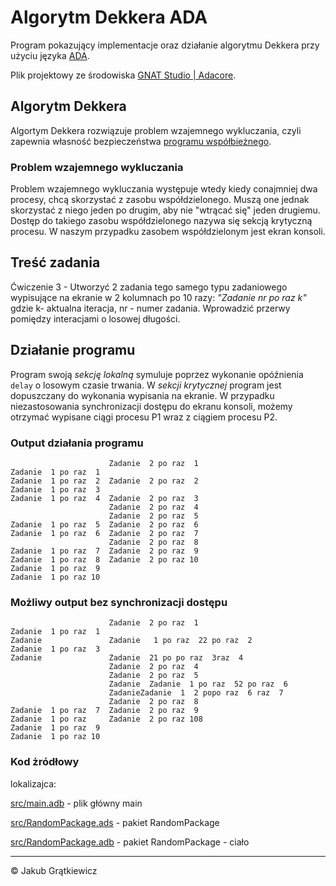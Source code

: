 # Algorytm Dekkera ADA
Program pokazujący implementacje oraz działanie algorytmu Dekkera przy użyciu języka [ADA](https://pl.wikipedia.org/wiki/Ada_(j%C4%99zyk_programowania)). 

Plik projektowy ze środowiska [GNAT Studio | Adacore](https://www.adacore.com/gnatpro/toolsuite/gnatstudio).

## Algorytm Dekkera
Algortym Dekkera rozwiązuje problem wzajemnego wykluczania, czyli zapewnia własność bezpieczeństwa [programu współbieżnego](https://pl.wikipedia.org/wiki/Przetwarzanie_wsp%C3%B3%C5%82bie%C5%BCne).

### Problem wzajemnego wykluczania
Problem wzajemnego wykluczania występuje wtedy kiedy conajmniej dwa procesy, chcą skorzystać z zasobu współdzielonego. Muszą one jednak skorzystać z niego jeden po drugim, aby nie "wtrącać się" jeden drugiemu. Dostęp do takiego zasobu współdzielonego nazywa się sekcją krytyczną procesu. W naszym przypadku zasobem współdzielonym jest ekran konsoli.

## Treść zadania
Ćwiczenie 3 - Utworzyć 2 zadania tego samego typu zadaniowego wypisujące na ekranie w 2 kolumnach po 10 razy: _"Zadanie nr po raz k"_ gdzie k- aktualna iteracja, nr - numer zadania. Wprowadzić przerwy pomiędzy interacjami o losowej długości.

## Działanie programu
Program swoją *sekcję lokalną* symuluje poprzez wykonanie opóźnienia `delay` o losowym czasie trwania. W *sekcji krytycznej* program jest dopuszczany do wykonania wypisania na ekranie. W przypadku niezastosowania synchronizacji dostępu do ekranu konsoli, możemy otrzymać wypisane ciągi procesu P1 wraz z ciągiem procesu P2.

### Output działania programu
```
                      Zadanie  2 po raz  1
Zadanie  1 po raz  1
Zadanie  1 po raz  2  Zadanie  2 po raz  2
Zadanie  1 po raz  3
Zadanie  1 po raz  4  Zadanie  2 po raz  3
                      Zadanie  2 po raz  4
                      Zadanie  2 po raz  5
Zadanie  1 po raz  5  Zadanie  2 po raz  6
Zadanie  1 po raz  6  Zadanie  2 po raz  7
                      Zadanie  2 po raz  8
Zadanie  1 po raz  7  Zadanie  2 po raz  9
Zadanie  1 po raz  8  Zadanie  2 po raz 10
Zadanie  1 po raz  9
Zadanie  1 po raz 10
```

### Możliwy output bez synchronizacji dostępu 
```
                      Zadanie  2 po raz  1
Zadanie  1 po raz  1
Zadanie               Zadanie   1 po raz  22 po raz  2
Zadanie  1 po raz  3
Zadanie               Zadanie  21 po po raz  3raz  4
                      Zadanie  2 po raz  4
                      Zadanie  2 po raz  5
                      Zadanie  Zadanie  1 po raz  52 po raz  6
                      ZadanieZadanie  1  2 popo raz  6 raz  7
                      Zadanie  2 po raz  8
Zadanie  1 po raz  7  Zadanie  2 po raz  9
Zadanie  1 po raz     Zadanie  2 po raz 108
Zadanie  1 po raz  9
Zadanie  1 po raz 10
```

### Kod żródłowy 

lokalizajca:

[src/main.adb](/src/main.adb) - plik główny main

[src/RandomPackage.ads](/src/RandomPackage.ads) - pakiet RandomPackage

[src/RandomPackage.adb](/src/RandomPackage.adb) - pakiet RandomPackage - ciało


---
&copy; Jakub Grątkiewicz
